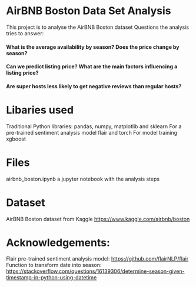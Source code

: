# AirBNB Boston Data Set Analysis
This project is to analyse the AirBNB Boston dataset
Questions the analysis tries to answer:
#### What is the average availability by season? Does the price change by season?
#### Can we predict listing price? What are the main factors influencing a listing price?
#### Are super hosts less likely to get negative reviews than regular hosts?

# Libaries used
Traditional Python libraries:
pandas, numpy, matplotlib and sklearn
For a pre-trained sentiment analysis model
flair and torch
For model training
xgboost

# Files
airbnb_boston.ipynb a jupyter notebook with the analysis steps

# Dataset
AirBNB Boston dataset from Kaggle
https://www.kaggle.com/airbnb/boston

# Acknowledgements:
Flair pre-trained sentiment analysis model:
https://github.com/flairNLP/flair
Function to transform date into season:
https://stackoverflow.com/questions/16139306/determine-season-given-timestamp-in-python-using-datetime
